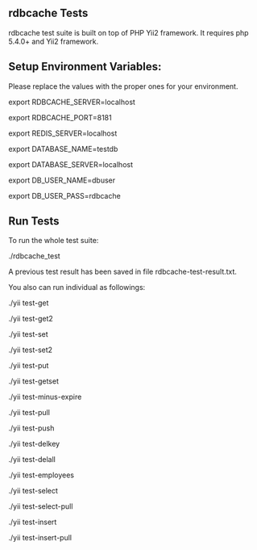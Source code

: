 rdbcache Tests
--------------

rdbcache test suite is built on top of PHP Yii2 framework. It requires php 5.4.0+ and Yii2 framework.

Setup Environment Variables:
----------------------------

Please replace the values with the proper ones for your environment.

export RDBCACHE_SERVER=localhost

export RDBCACHE_PORT=8181

export REDIS_SERVER=localhost

export DATABASE_NAME=testdb

export DATABASE_SERVER=localhost

export DB_USER_NAME=dbuser

export DB_USER_PASS=rdbcache

Run Tests
---------

To run the whole test suite:

./rdbcache_test

A previous test result has been saved in file rdbcache-test-result.txt.

You also can run individual as followings:

./yii test-get

./yii test-get2

./yii test-set

./yii test-set2

./yii test-put

./yii test-getset

./yii test-minus-expire

./yii test-pull

./yii test-push

./yii test-delkey

./yii test-delall

./yii test-employees

./yii test-select

./yii test-select-pull

./yii test-insert

./yii test-insert-pull

